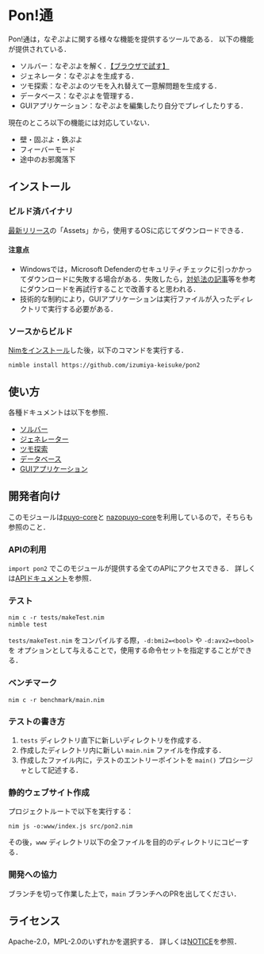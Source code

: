 # Pon!通

Pon!通は，なぞぷよに関する様々な機能を提供するツールである．
以下の機能が提供されている．
- ソルバー：なぞぷよを解く．[【ブラウザで試す】](https://izumiya-keisuke.github.io/pon2/playground)
- ジェネレータ：なぞぷよを生成する．
- ツモ探索：なぞぷよのツモを入れ替えて一意解問題を生成する．
- データベース：なぞぷよを管理する．
- GUIアプリケーション：なぞぷよを編集したり自分でプレイしたりする．

現在のところ以下の機能には対応していない．
- 壁・固ぷよ・鉄ぷよ
- フィーバーモード
- 途中のお邪魔落下

## インストール

### ビルド済バイナリ

[最新リリース](https://github.com/izumiya-keisuke/pon2/releases/latest)の「Assets」から，使用するOSに応じてダウンロードできる．

#### 注意点

- Windowsでは，Microsoft Defenderのセキュリティチェックに引っかかってダウンロードに失敗する場合がある．失敗したら，[対処法の記事](https://www.gigafree.net/faq/Windows-Security-Detection/)等を参考にダウンロードを再試行することで改善すると思われる．
- 技術的な制約により，GUIアプリケーションは実行ファイルが入ったディレクトリで実行する必要がある．

### ソースからビルド

[Nimをインストール](https://nim-lang.org/install.html)した後，以下のコマンドを実行する．

```shell
nimble install https://github.com/izumiya-keisuke/pon2
```

## 使い方

各種ドキュメントは以下を参照．
- [ソルバー](/doc/solve.rst)
- [ジェネレーター](/doc/generate.rst)
- [ツモ探索](/doc/permute.rst)
- [データベース](/doc/db.rst)
- [GUIアプリケーション](/doc/gui.rst)

## 開発者向け

このモジュールは[puyo-core](https://github.com/izumiya-keisuke/puyo-core)と
[nazopuyo-core](https://github.com/izumiya-keisuke/nazopuyo-core)を利用しているので，そちらも参照のこと．

### APIの利用

`import pon2` でこのモジュールが提供する全てのAPIにアクセスできる．
詳しくは[APIドキュメント](https://izumiya-keisuke.github.io/pon2)を参照．

### テスト

```shell
nim c -r tests/makeTest.nim
nimble test
```

`tests/makeTest.nim` をコンパイルする際，`-d:bmi2=<bool>` や `-d:avx2=<bool>` を
オプションとして与えることで，使用する命令セットを指定することができる．

### ベンチマーク

```shell
nim c -r benchmark/main.nim
```

### テストの書き方

1. `tests` ディレクトリ直下に新しいディレクトリを作成する．
1. 作成したディレクトリ内に新しい `main.nim` ファイルを作成する．
1. 作成したファイル内に，テストのエントリーポイントを `main()` プロシージャとして記述する．

### 静的ウェブサイト作成

プロジェクトルートで以下を実行する：

```shell
nim js -o:www/index.js src/pon2.nim
```

その後，`www` ディレクトリ以下の全ファイルを目的のディレクトリにコピーする．

### 開発への協力

ブランチを切って作業した上で，`main` ブランチへのPRを出してください．

## ライセンス

Apache-2.0，MPL-2.0のいずれかを選択する．
詳しくは[NOTICE](/NOTICE)を参照．
